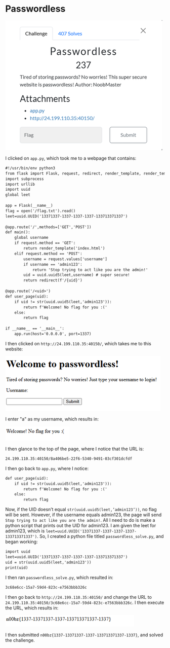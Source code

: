 # Passwordless

![](../images/passwordless-part-1.png)

I clicked on `app.py`, which took me to a webpage that contains:

```txt
#!/usr/bin/env python3
from flask import Flask, request, redirect, render_template, render_template_string
import subprocess
import urllib
import uuid
global leet

app = Flask(__name__)
flag = open('/flag.txt').read()
leet=uuid.UUID('13371337-1337-1337-1337-133713371337')

@app.route('/',methods=['GET','POST'])
def main():
    global username
    if request.method == 'GET':
        return render_template('index.html')
    elif request.method == 'POST':
        username = request.values['username']
        if username == 'admin123':
            return 'Stop trying to act like you are the admin!'
        uid = uuid.uuid5(leet,username) # super secure!
        return redirect(f'/{uid}')

@app.route('/<uid>')
def user_page(uid):
    if uid != str(uuid.uuid5(leet,'admin123')):
        return f'Welcome! No flag for you :('
    else:
        return flag

if __name__ == '__main__':
    app.run(host='0.0.0.0', port=1337)
```
I then clicked on `http://24.199.110.35:40150/`, which takes me to this website:

![](../images/passwordless-part-2.png)
 
I enter "a" as my username, which results in:

![](../images/passwordless-part-3.png)


I then glance to the top of the page, where I notice that the URL is:

```txt
24.199.110.35:40150/8a406be5-22f6-5340-9491-03cf301dcfdf
```

I then go back to `app.py`, where I notice:

```txt
def user_page(uid):
    if uid != str(uuid.uuid5(leet,'admin123')):
        return f'Welcome! No flag for you :('
    else:
        return flag
```
Now, if the UID doesn’t equal `str(uuid.uuid5(leet,’admin123’))`, no flag will be sent. However, if the username equals admin123, the page will send `Stop trying to act like you are the admin!`. All I need to do is make a python script that prints out the UID for admin123. I am given the leet for admin123, which is `leet=uuid.UUID('13371337-1337-1337-1337-133713371337')`. So, I created a python file titled `passwordless_solve.py`, and began working:

```txt
import uuid
leet=uuid.UUID('13371337-1337-1337-1337-133713371337')
uid = str(uuid.uuid5(leet,'admin123'))
print(uid)
```

I then ran `passwordless_solve.py`, which resulted in:

```txt
3c68e6cc-15a7-59d4-823c-e7563bbb326c
```

I then go back to `http://24.199.110.35:40150/` and change the URL to `24.199.110.35:40150/3c68e6cc-15a7-59d4-823c-e7563bbb326c`. I then execute the URL, which results in:

![](../images/passwordless-part-4.png)

I then submitted `n00bz{1337-13371337-1337-133713371337-1337}`, and solved the challenge.

